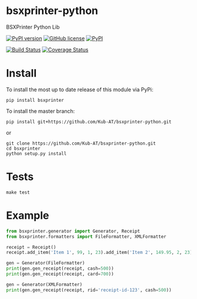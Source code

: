 # bsxprinter-python
BSXPrinter Python Lib

[![PyPI version](https://badge.fury.io/py/bsxprinter.svg)](https://badge.fury.io/py/bsxprinter)
[![GitHub license](https://img.shields.io/badge/license-MIT-blue.svg)](https://raw.githubusercontent.com/Kub-AT/bsxprinter-python/master/LICENSE.md)
[![PyPI](https://img.shields.io/pypi/pyversions/bsxprinter.svg?maxAge=2592000)]()

[![Build Status](https://travis-ci.org/Kub-AT/bsxprinter-python.svg?branch=master)](https://travis-ci.org/Kub-AT/bsxprinter-python)
[![Coverage Status](https://coveralls.io/repos/github/Kub-AT/bsxprinter-python/badge.svg?branch=master)](https://coveralls.io/github/Kub-AT/bsxprinter-python?branch=master)


# Install

To install the most up to date release of this module via PyPi:

```pip install bsxprinter```

To install the master branch:

```pip install git+https://github.com/Kub-AT/bsxprinter-python.git```

or

```
git clone https://github.com/Kub-AT/bsxprinter-python.git
cd bsxprinter
python setup.py install
```


# Tests

```
make test
```

# Example

```python
from bsxprinter.generator import Generator, Receipt
from bsxprinter.formatters import FileFormatter, XMLFormatter

receipt = Receipt()
receipt.add_item('Item 1', 99, 1, 23).add_item('Item 2', 149.95, 2, 23)

gen = Generator(FileFormatter)
print(gen.gen_receipt(receipt, cash=500))
print(gen.gen_receipt(receipt, card=700))

gen = Generator(XMLFormatter)
print(gen.gen_receipt(receipt, rid='receipt-id-123', cash=500))

```
